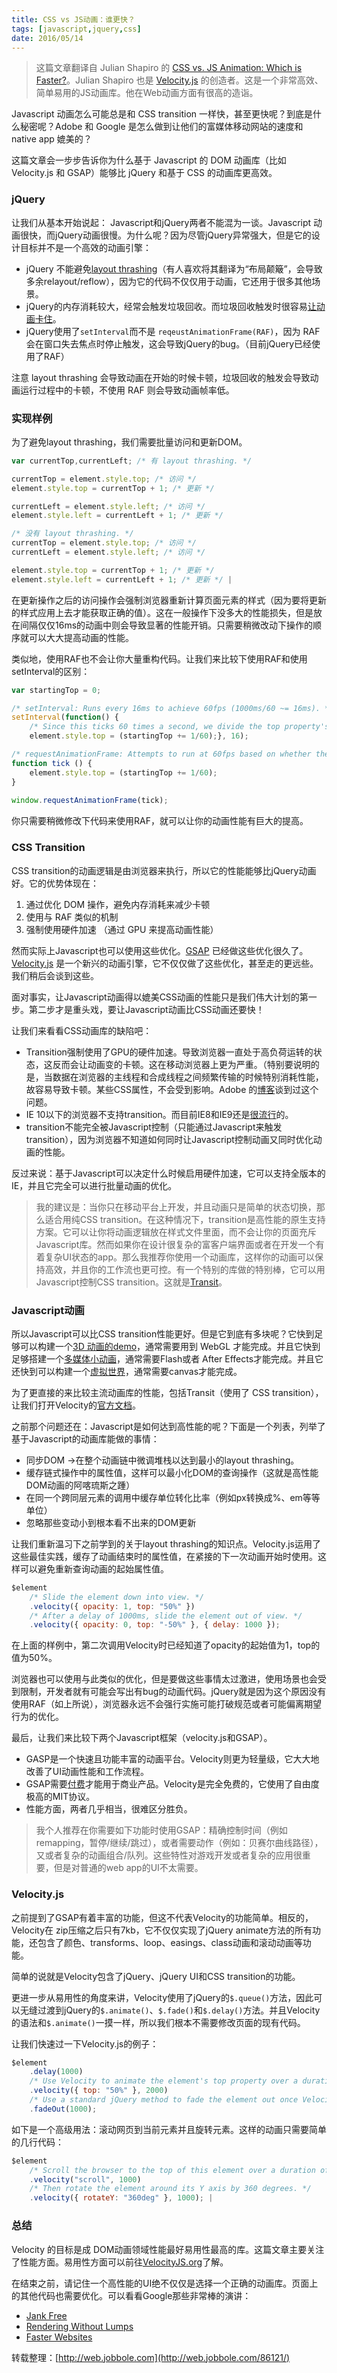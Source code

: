 ```yaml
---
title: CSS vs JS动画：谁更快？
tags: [javascript,jquery,css]
date: 2016/05/14
---
```


> 这篇文章翻译自 Julian Shapiro 的 [CSS vs. JS Animation: Which is Faster?](http://davidwalsh.name/css-js-animation)。Julian Shapiro 也是 [Velocity.js](http://julian.com/research/velocity/) 的创造者。这是一个非常高效、简单易用的JS动画库。他在Web动画方面有很高的造诣。

Javascript 动画怎么可能总是和 CSS transition 一样快，甚至更快呢？到底是什么秘密呢？Adobe 和 Google 是怎么做到让他们的富媒体移动网站的速度和 native app 媲美的？

这篇文章会一步步告诉你为什么基于 Javascript 的 DOM 动画库（比如 Velocity.js 和 GSAP）能够比 jQuery 和基于 CSS 的动画库更高效。

### jQuery

让我们从基本开始说起： Javascript和jQuery两者不能混为一谈。Javascript 动画很快，而jQuery动画很慢。为什么呢？因为尽管jQuery异常强大，但是它的设计目标并不是一个高效的动画引擎：

- jQuery 不能避免[layout thrashing](http://wilsonpage.co.uk/preventing-layout-thrashing/)（有人喜欢将其翻译为“布局颠簸”，会导致多余relayout/reflow），因为它的代码不仅仅用于动画，它还用于很多其他场景。
- jQuery的内存消耗较大，经常会触发垃圾回收。而垃圾回收触发时很容易[让动画卡住](http://blog.artillery.com/2012/10/browser-garbage-collection-and-framerate.html)。
- jQuery使用了`setInterval`而不是 `reqeustAnimationFrame(RAF)`，因为 RAF 会在窗口失去焦点时停止触发，这会导致jQuery的bug。（目前jQuery已经使用了RAF）

注意 layout thrashing 会导致动画在开始的时候卡顿，垃圾回收的触发会导致动画运行过程中的卡顿，不使用 RAF 则会导致动画帧率低。

### 实现样例

为了避免layout thrashing，我们需要批量访问和更新DOM。

```javascript
var currentTop,currentLeft; /* 有 layout thrashing. */

currentTop = element.style.top; /* 访问 */
element.style.top = currentTop + 1; /* 更新 */ 

currentLeft = element.style.left; /* 访问 */
element.style.left = currentLeft + 1; /* 更新 */ 

/* 没有 layout thrashing. */
currentTop = element.style.top; /* 访问 */
currentLeft = element.style.left; /* 访问 */ 

element.style.top = currentTop + 1; /* 更新 */
element.style.left = currentLeft + 1; /* 更新 */ |
```

在更新操作之后的访问操作会强制浏览器重新计算页面元素的样式（因为要将更新的样式应用上去才能获取正确的值）。这在一般操作下没多大的性能损失，但是放在间隔仅仅16ms的动画中则会导致显著的性能开销。只需要稍微改动下操作的顺序就可以大大提高动画的性能。

类似地，使用RAF也不会让你大量重构代码。让我们来比较下使用RAF和使用setInterval的区别：

```javascript
var startingTop = 0; 

/* setInterval: Runs every 16ms to achieve 60fps (1000ms/60 ~= 16ms). */
setInterval(function() {    
	/* Since this ticks 60 times a second, we divide the top property's increment of 1 unit per 1 second by 60. */    
	element.style.top = (startingTop += 1/60);}, 16); 

/* requestAnimationFrame: Attempts to run at 60fps based on whether the browser is in an optimal state. */
function tick () {    
	element.style.top = (startingTop += 1/60);
} 
	
window.requestAnimationFrame(tick); 
```

你只需要稍微修改下代码来使用RAF，就可以让你的动画性能有巨大的提高。

### CSS Transition

CSS transition的动画逻辑是由浏览器来执行，所以它的性能能够比jQuery动画好。它的优势体现在：

1. 通过优化 DOM 操作，避免内存消耗来减少卡顿
2. 使用与 RAF 类似的机制
3. 强制使用硬件加速 （通过 GPU 来提高动画性能）

然而实际上Javascript也可以使用这些优化。[GSAP](http://www.greensock.com/gsap-js/) 已经做这些优化很久了。[Velocity.js](http://velocityjs.org/) 是一个新兴的动画引擎，它不仅仅做了这些优化，甚至走的更远些。我们稍后会谈到这些。

面对事实，让Javascript动画得以媲美CSS动画的性能只是我们伟大计划的第一步。第二步才是重头戏，要让Javascript动画比CSS动画还要快！

让我们来看看CSS动画库的缺陷吧：

- Transition强制使用了GPU的硬件加速。导致浏览器一直处于高负荷运转的状态，这反而会让动画变的卡顿。这在移动浏览器上更为严重。（特别要说明的是，当数据在浏览器的主线程和合成线程之间频繁传输的时候特别消耗性能，故容易导致卡顿。某些CSS属性，不会受到影响。Adobe 的[博客](http://blogs.adobe.com/webplatform/2014/03/18/css-animations-and-transitions-performance/)谈到过这个问题。
- IE 10以下的浏览器不支持transition。而目前IE8和IE9还是[很流行](http://thenextweb.com/insider/2014/02/01/ie11-passes-ie10-market-share-firefox-slips-bit-chrome-gains-back-share)的。
- transition不能完全被Javascript控制（只能通过Javascript来触发transition），因为浏览器不知道如何同时让Javascript控制动画又同时优化动画的性能。

反过来说：基于Javascript可以决定什么时候启用硬件加速，它可以支持全版本的IE，并且它完全可以进行批量动画的优化。

> 我的建议是：当你只在移动平台上开发，并且动画只是简单的状态切换，那么适合用纯CSS transition。在这种情况下，transition是高性能的原生支持方案。它可以让你将动画逻辑放在样式文件里面，而不会让你的页面充斥Javascript库。然而如果你在设计很复杂的富客户端界面或者在开发一个有着复杂UI状态的app。那么我推荐你使用一个动画库，这样你的动画可以保持高效，并且你的工作流也更可控。有一个特别的库做的特别棒，它可以用Javascript控制CSS transition。这就是[Transit](https://github.com/rstacruz/jquery.transit)。

### Javascript动画

所以Javascript可以比CSS transition性能更好。但是它到底有多块呢？它快到足够可以构建一个[3D 动画的demo](http://julian.com/research/velocity/demo.html)，通常需要用到 WebGL 才能完成。并且它快到足够搭建一个[多媒体小动画](http://julian.com/research/velocity/playground.html)，通常需要Flash或者 After Effects才能完成。并且它还快到可以构建一个[虚拟世界](http://danielraftery.com/read/Animating-Awesomeness-with-Velocityjs)，通常需要canvas才能完成。

为了更直接的来比较主流动画库的性能，包括Transit（使用了 CSS transition），让我们打开Velocity的[官方文档](http://velocityjs.org/)。

之前那个问题还在：Javascript是如何达到高性能的呢？下面是一个列表，列举了基于Javascript的动画库能做的事情：

- 同步DOM ->在整个动画链中微调堆栈以达到最小的layout thrashing。
- 缓存链式操作中的属性值，这样可以最小化DOM的查询操作（这就是高性能DOM动画的阿喀琉斯之踵）
- 在同一个跨同层元素的调用中缓存单位转化比率（例如px转换成%、em等等单位）
- 忽略那些变动小到根本看不出来的DOM更新

让我们重新温习下之前学到的关于layout thrashing的知识点。Velocity.js运用了这些最佳实践，缓存了动画结束时的属性值，在紧接的下一次动画开始时使用。这样可以避免重新查询动画的起始属性值。

```javascript
$element  
	/* Slide the element down into view. */ 
	.velocity({ opacity: 1, top: "50%" })
	/* After a delay of 1000ms, slide the element out of view. */    
	.velocity({ opacity: 0, top: "-50%" }, { delay: 1000 }); 
```

在上面的样例中，第二次调用Velocity时已经知道了opacity的起始值为1，top的值为50%。

浏览器也可以使用与此类似的优化，但是要做这些事情太过激进，使用场景也会受到限制，开发者就有可能会写出有bug的动画代码。jQuery就是因为这个原因没有使用RAF（如上所说），浏览器永远不会强行实施可能打破规范或者可能偏离期望行为的优化。

最后，让我们来比较下两个Javascript框架（velocity.js和GSAP）。

- GASP是一个快速且功能丰富的动画平台。Velocity则更为轻量级，它大大地改善了UI动画性能和工作流程。
- GSAP需要[付费](http://www.greensock.com/licensing/)才能用于商业产品。Velocity是完全免费的，它使用了自由度极高的MIT协议。
- 性能方面，两者几乎相当，很难区分胜负。

> 我个人推荐在你需要如下功能时使用GSAP：精确控制时间（例如remapping，暂停/继续/跳过），或者需要动作（例如：贝赛尔曲线路径），又或者复杂的动画组合/队列。这些特性对游戏开发或者复杂的应用很重要，但是对普通的web app的UI不太需要。

### Velocity.js

之前提到了GSAP有着丰富的功能，但这不代表Velocity的功能简单。相反的，Velocity在 zip压缩之后只有7kb，它不仅仅实现了jQuery animate方法的所有功能，还包含了颜色、transforms、loop、easings、class动画和滚动动画等功能。

简单的说就是Velocity包含了jQuery、jQuery UI和CSS transition的功能。

更进一步从易用性的角度来讲，Velocity使用了jQuery的`$.queue()`方法，因此可以无缝过渡到jQuery的`$.animate()`、`$.fade()`和`$.delay()`方法。并且Velocity的语法和`$.animate()`一摸一样，所以我们根本不需要修改页面的现有代码。

让我们快速过一下Velocity.js的例子：

```javascript
$element   
	.delay(1000)    
	/* Use Velocity to animate the element's top property over a duration of 2000ms. */    
	.velocity({ top: "50%" }, 2000)    
	/* Use a standard jQuery method to fade the element out once Velocity is done animating top. */    
	.fadeOut(1000); 
```

如下是一个高级用法：滚动网页到当前元素并且旋转元素。这样的动画只需要简单的几行代码：

```javascript
$element    
	/* Scroll the browser to the top of this element over a duration of 1000ms. */    
	.velocity("scroll", 1000)    
	/* Then rotate the element around its Y axis by 360 degrees. */    
	.velocity({ rotateY: "360deg" }, 1000); |
```

### 总结

Velocity 的目标是成 DOM动画领域性能最好易用性最高的库。这篇文章主要关注了性能方面。易用性方面可以前往[VelocityJS.org](http://velocityjs.org/)了解。

在结束之前，请记住一个高性能的UI绝不仅仅是选择一个正确的动画库。页面上的其他代码也需要优化。可以看看Google那些非常棒的演讲：

- [Jank Free](http://www.youtube.com/watch?v=n8ep4leoN9A)
- [Rendering Without Lumps](http://www.youtube.com/watch?v=cmZqLzPy0XE)
- [Faster Websites](http://www.devoxx.com/display/DV12/Faster+Websites++Crash+Course+on+Frontend+Performance)

转载整理：[http://web.jobbole.com](http://web.jobbole.com/86121/)